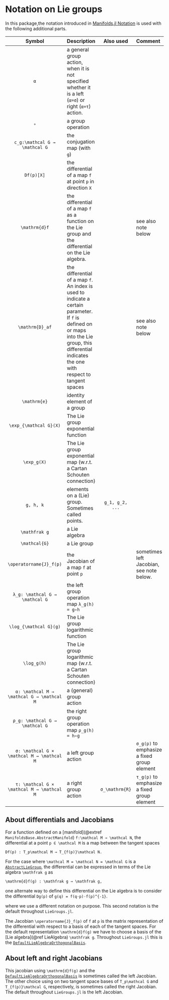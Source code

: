 # Notation on Lie groups

In this package,the notation introduced in [Manifolds.jl Notation](https://juliamanifolds.github.io/Manifolds.jl/latest/misc/notation.html) is used with the following additional parts.

| Symbol | Description | Also used | Comment |
|:----:|:--------------- |:----:|:--- |
| ``α`` | a general group action, when it is not specified whether it is a left (``α=σ``) or right (``α=τ``) action. | | |
| ``∘`` | a group operation | | |
| ``c_g:\mathcal G → \mathcal G`` | the conjugation map (with `g`) | | |
| ``Df(p)[X]`` | the differential of a map `f` at point `p` in direction `X` | | |
| ``\mathrm{d}f`` | the differential of a map `f` as a function on the Lie group and the differential on the Lie algebra. | | see also note below |
| ``\mathrm{D}_af`` | the differential of a map `f`. An index is used to indicate a certain parameter. If ``f`` is defined on or maps into the Lie group, this differential indicates the one with respect to tangent spaces  | | see also note below|
| ``\mathrm{e}`` | identity element of a group | | |
| ``\exp_{\mathcal G}(X)`` | The Lie group exponential function | | |
| ``\exp_g(X)`` | The Lie group exponential map (w.r.t. a Cartan Schouten connection) | | |
| ``g, h, k`` | elements on a (Lie) group. Sometimes called points. | ``g_1, g_2, ...`` | |
| ``\mathfrak g`` | a Lie algebra | | |
| ``\mathcal{G}`` | a Lie group | | |
| ``\operatorname{J}_f(p)`` | the Jacobian of a map `f` at point `p` | | sometimes left Jacobian, see note below. |
| ``λ_g: \mathcal G → \mathcal G`` | the left group operation map ``λ_g(h) = g∘h`` | | |
| ``\log_{\mathcal G}(g)`` | The Lie group logarithmic function | | |
| ``\log_g(h)`` | The Lie group logarithmic map (w.r.t. a Cartan Schouten connection) | | |
| ``α: \mathcal M → \mathcal G → \mathcal M`` | a (general) group action | | |
| ``ρ_g: \mathcal G → \mathcal G`` | the right group operation map ``ρ_g(h) = h∘g`` | | |
| ``σ: \mathcal G × \mathcal M → \mathcal M`` | a left group action | | ``σ_g(p)`` to emphasize a fixed group element |
| ``τ: \mathcal G × \mathcal M → \mathcal M`` | a right group action | ``σ_\mathrm{R}`` | ``τ_g(p)`` to emphasize a fixed group element |

## About differentials and Jacobians

For a function defined on a [manifold](@extref `ManifoldsBase.AbstractManifold`) ``f:\mathcal M → \mathcal N``, the differential at a point ``p ∈ \mathcal M`` is a map between the tangent spaces

```
Df(p) : T_p\mathcal M → T_{f(p)}\mathcal N.
```

For the case where ``\mathcal M = \mathcal N = \mathcal G`` is a [`AbstractLieGroup`](@ref), the differential can be expressed in terms of the Lie algebra ``\mathfrak g`` as

```
\mathrm{d}f(g) : \mathfrak g → \mathfrak g,
```

one alternate way to define this differential on the Lie algebra is to consider the differential ``Dg(p)`` of ``g(q) = f(q⋅p)⋅f(p)^{-1}``.

where we use a different notation on purpose. This second notation is the default throughout `LieGroups.jl`.

The Jacobian ``\operatorname{J}_f(p)`` of ``f`` at ``p`` is the matrix representation of the differential with respect to a basis of each of the tangent spaces.
For the default representation ``\mathrm{d}f(g)`` we have to choose a basis of the [Lie algebra](@ref LieAlgebra) ``\mathfrak g``.
Throughout `LieGroups.jl` this is the [`DefaultLieAlgebraOrthogonalBasis`](@ref).

## About left and right Jacobians

This jacobian using ``\mathrm{d}f(g)`` and the [`DefaultLieAlgebraOrthogonalBasis`](@ref) is sometimes called the left Jacobian.
The other choice using on two tangent space bases of ``T_p\mathcal G`` and ``T_{f(p)}\mathcal G``, respectively, is sometimes called the right Jacobian.
The default throughout `LieGroups.jl` is the left Jacobian.
